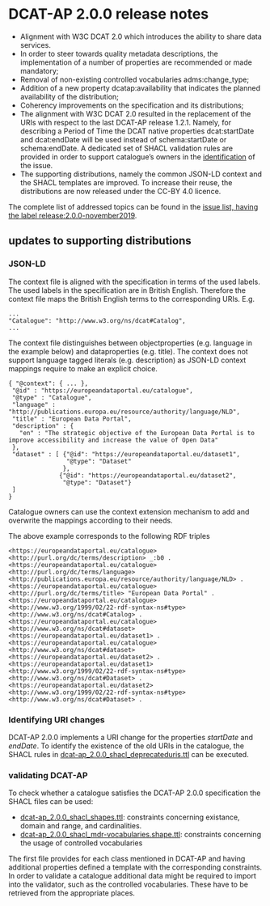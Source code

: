 # DCAT-AP 2.0.0 release notes

- Alignment with W3C DCAT 2.0 which introduces the ability to share data services.
- In order to steer towards quality metadata descriptions, the implementation of a number of properties are recommended or made mandatory;
- Removal of non-existing controlled vocabularies adms:change_type;
- Addition of a new property dcatap:availability that indicates the planned availability of the distribution;
- Coherency improvements on the specification and its distributions;
- The alignment with W3C DCAT 2.0 resulted in the replacement of the URIs with respect to the last DCAT-AP release 1.2.1. Namely, for describing a Period of Time the DCAT native properties dcat:startDate and dcat:endDate will be used instead of schema:startDate or schema:endDate. A dedicated set of SHACL validation rules are provided in order to support catalogue’s owners in the [identification](https://github.com/SEMICeu/DCAT-AP/blob/master/releases/2.0.0/Draft/dcat-ap_2.0.0_shacl_deprecateduris.ttl) of the issue.
- The supporting distributions, namely the common JSON-LD context and the SHACL templates are improved. To increase their reuse, the distributions are now released under the CC-BY 4.0 licence.

The complete list of addressed topics can be found in the [issue list, having the label release:2.0.0-november2019](https://github.com/SEMICeu/DCAT-AP/labels/release%3A2.0.0-november2019).

## updates to supporting distributions
### JSON-LD
The context file is aligned with the specification in terms of the used labels. The used labels in the specification are in British English. Therefore the context file maps the British English terms to the corresponding URIs. E.g. 

```
...
"Catalogue": "http://www.w3.org/ns/dcat#Catalog",
...
```



The context file distinguishes between objectproperties (e.g. language in the example below) and dataproperties (e.g. title). The context does not support language tagged literals (e.g. description) as JSON-LD context mappings require to make an explicit choice. 
```
{ "@context": { ... }, 
 "@id" : "https://europeandataportal.eu/catalogue",
 "@type" : "Catalogue",
 "language" : "http://publications.europa.eu/resource/authority/language/NLD",
 "title" : "European Data Portal",
 "description" : {
   "en" : "The strategic objective of the European Data Portal is to improve accessibility and increase the value of Open Data"
 },
 "dataset" : [ {"@id": "https://europeandataportal.eu/dataset1", 
                "@type": "Dataset"
               }, 
              {"@id": "https://europeandataportal.eu/dataset2", 
               "@type": "Dataset"}
 ]
}
```
Catalogue owners can use the context extension mechanism to add and overwrite the mappings according to their needs.

The above example corresponds to the following RDF triples
```
<https://europeandataportal.eu/catalogue> <http://purl.org/dc/terms/description> _:b0 .
<https://europeandataportal.eu/catalogue> <http://purl.org/dc/terms/language> <http://publications.europa.eu/resource/authority/language/NLD> .
<https://europeandataportal.eu/catalogue> <http://purl.org/dc/terms/title> "European Data Portal" .
<https://europeandataportal.eu/catalogue> <http://www.w3.org/1999/02/22-rdf-syntax-ns#type> <http://www.w3.org/ns/dcat#Catalog> .
<https://europeandataportal.eu/catalogue> <http://www.w3.org/ns/dcat#dataset> <https://europeandataportal.eu/dataset1> .
<https://europeandataportal.eu/catalogue> <http://www.w3.org/ns/dcat#dataset> <https://europeandataportal.eu/dataset2> .
<https://europeandataportal.eu/dataset1> <http://www.w3.org/1999/02/22-rdf-syntax-ns#type> <http://www.w3.org/ns/dcat#Dataset> .
<https://europeandataportal.eu/dataset2> <http://www.w3.org/1999/02/22-rdf-syntax-ns#type> <http://www.w3.org/ns/dcat#Dataset> .
```

### Identifying URI changes
DCAT-AP 2.0.0 implements a URI change for the properties _startDate_ and _endDate_. To identify the existence of the old URIs in the catalogue, the SHACL rules in [dcat-ap_2.0.0_shacl_deprecateduris.ttl](https://github.com/SEMICeu/DCAT-AP/blob/master/releases/2.0.0/Draft/dcat-ap_2.0.0_shacl_deprecateduris.ttl) can be executed.  

### validating DCAT-AP
To check whether a catalogue satisfies the DCAT-AP 2.0.0 specification the SHACL files can be used:
- [dcat-ap_2.0.0_shacl_shapes.ttl](https://github.com/SEMICeu/DCAT-AP/blob/master/releases/2.0.0/Draft/dcat-ap_2.0.0_shacl_shapes.ttl): constraints concerning existance, domain and range, and cardinalities.
- [dcat-ap_2.0.0_shacl_mdr-vocabularies.shape.ttl](https://github.com/SEMICeu/DCAT-AP/blob/master/releases/2.0.0/Draft/dcat-ap_2.0.0_shacl_mdr-vocabularies.shape.ttl): constraints concerning the usage of controlled vocabularies

The first file provides for each class mentioned in DCAT-AP and having additional properties defined a template with the corresponding constraints. 
In order to validate a catalogue additional data might be required to import into the validator, such as the controlled vocabularies. These have to be retrieved from the appropriate places.

